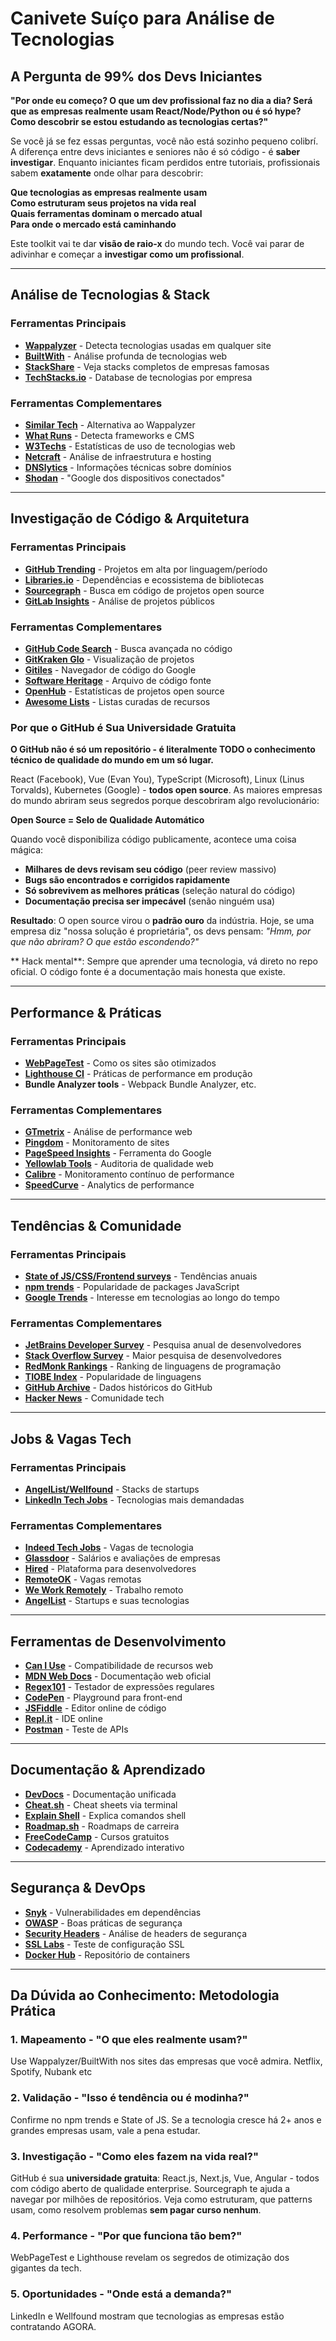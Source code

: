 # Canivete Suíço para Análise de Tecnologias

## A Pergunta de 99% dos Devs Iniciantes

**"Por onde eu começo? O que um dev profissional faz no dia a dia? Será que as empresas realmente usam React/Node/Python ou é só hype? Como descobrir se estou estudando as tecnologias certas?"**

Se você já se fez essas perguntas, você não está sozinho pequeno colibrí. A diferença entre devs iniciantes e seniores não é só código - é **saber investigar**. Enquanto iniciantes ficam perdidos entre tutoriais, profissionais sabem **exatamente** onde olhar para descobrir:

   **Que tecnologias as empresas realmente usam**  
   **Como estruturam seus projetos na vida real**  
   **Quais ferramentas dominam o mercado atual**  
   **Para onde o mercado está caminhando**

Este toolkit vai te dar **visão de raio-x** do mundo tech. Você vai parar de adivinhar e começar a **investigar como um profissional**.

---

## Análise de Tecnologias & Stack

### Ferramentas Principais
- **[Wappalyzer](https://www.wappalyzer.com/)** - Detecta tecnologias usadas em qualquer site
- **[BuiltWith](https://builtwith.com/)** - Análise profunda de tecnologias web
- **[StackShare](https://stackshare.io/)** - Veja stacks completos de empresas famosas
- **[TechStacks.io](https://techstacks.io/)** - Database de tecnologias por empresa

### Ferramentas Complementares
- **[Similar Tech](https://www.similartech.com/)** - Alternativa ao Wappalyzer
- **[What Runs](https://www.whatruns.com/)** - Detecta frameworks e CMS
- **[W3Techs](https://w3techs.com/)** - Estatísticas de uso de tecnologias web
- **[Netcraft](https://www.netcraft.com/)** - Análise de infraestrutura e hosting
- **[DNSlytics](https://dnslytics.com/)** - Informações técnicas sobre domínios
- **[Shodan](https://www.shodan.io/)** - "Google dos dispositivos conectados"

---

## Investigação de Código & Arquitetura

### Ferramentas Principais
- **[GitHub Trending](https://github.com/trending)** - Projetos em alta por linguagem/período
- **[Libraries.io](https://libraries.io/)** - Dependências e ecossistema de bibliotecas
- **[Sourcegraph](https://sourcegraph.com/)** - Busca em código de projetos open source
- **[GitLab Insights](https://gitlab.com/explore)** - Análise de projetos públicos

### Ferramentas Complementares
- **[GitHub Code Search](https://github.com/search)** - Busca avançada no código
- **[GitKraken Glo](https://www.gitkraken.com/)** - Visualização de projetos
- **[Gitiles](https://gerrit.googlesource.com/gitiles/)** - Navegador de código do Google
- **[Software Heritage](https://www.softwareheritage.org/)** - Arquivo de código fonte
- **[OpenHub](https://www.openhub.net/)** - Estatísticas de projetos open source
- **[Awesome Lists](https://github.com/sindresorhus/awesome)** - Listas curadas de recursos

### Por que o GitHub é Sua Universidade Gratuita

**O GitHub não é só um repositório - é literalmente TODO o conhecimento técnico de qualidade do mundo em um só lugar.**

React (Facebook), Vue (Evan You), TypeScript (Microsoft), Linux (Linus Torvalds), Kubernetes (Google) - **todos open source**. As maiores empresas do mundo abriram seus segredos porque descobriram algo revolucionário:

**Open Source = Selo de Qualidade Automático**

Quando você disponibiliza código publicamente, acontece uma coisa mágica:
- **Milhares de devs revisam seu código** (peer review massivo)
- **Bugs são encontrados e corrigidos rapidamente** 
- **Só sobrevivem as melhores práticas** (seleção natural do código)
- **Documentação precisa ser impecável** (senão ninguém usa)

**Resultado**: O open source virou o **padrão ouro** da indústria. Hoje, se uma empresa diz "nossa solução é proprietária", os devs pensam: *"Hmm, por que não abriram? O que estão escondendo?"*

** Hack mental**: Sempre que aprender uma tecnologia, vá direto no repo oficial. O código fonte é a documentação mais honesta que existe.

---

## Performance & Práticas

### Ferramentas Principais
- **[WebPageTest](https://www.webpagetest.org/)** - Como os sites são otimizados
- **[Lighthouse CI](https://github.com/GoogleChrome/lighthouse-ci)** - Práticas de performance em produção
- **Bundle Analyzer tools** - Webpack Bundle Analyzer, etc.

### Ferramentas Complementares
- **[GTmetrix](https://gtmetrix.com/)** - Análise de performance web
- **[Pingdom](https://www.pingdom.com/)** - Monitoramento de sites
- **[PageSpeed Insights](https://pagespeed.web.dev/)** - Ferramenta do Google
- **[Yellowlab Tools](https://yellowlab.tools/)** - Auditoria de qualidade web
- **[Calibre](https://calibreapp.com/)** - Monitoramento contínuo de performance
- **[SpeedCurve](https://www.speedcurve.com/)** - Analytics de performance

---

## Tendências & Comunidade

### Ferramentas Principais
- **[State of JS/CSS/Frontend surveys](https://stateofjs.com/)** - Tendências anuais
- **[npm trends](https://npmtrends.com/)** - Popularidade de packages JavaScript
- **[Google Trends](https://trends.google.com/)** - Interesse em tecnologias ao longo do tempo

### Ferramentas Complementares
- **[JetBrains Developer Survey](https://www.jetbrains.com/lp/devecosystem/)** - Pesquisa anual de desenvolvedores
- **[Stack Overflow Survey](https://survey.stackoverflow.co/)** - Maior pesquisa de desenvolvedores
- **[RedMonk Rankings](https://redmonk.com/sogrady/category/programming-languages/)** - Ranking de linguagens de programação
- **[TIOBE Index](https://www.tiobe.com/tiobe-index/)** - Popularidade de linguagens
- **[GitHub Archive](https://www.gharchive.org/)** - Dados históricos do GitHub
- **[Hacker News](https://news.ycombinator.com/)** - Comunidade tech

---

## Jobs & Vagas Tech

### Ferramentas Principais
- **[AngelList/Wellfound](https://wellfound.com/)** - Stacks de startups
- **[LinkedIn Tech Jobs](https://www.linkedin.com/jobs/)** - Tecnologias mais demandadas

### Ferramentas Complementares
- **[Indeed Tech Jobs](https://www.indeed.com/)** - Vagas de tecnologia
- **[Glassdoor](https://www.glassdoor.com/)** - Salários e avaliações de empresas
- **[Hired](https://hired.com/)** - Plataforma para desenvolvedores
- **[RemoteOK](https://remoteok.io/)** - Vagas remotas
- **[We Work Remotely](https://weworkremotely.com/)** - Trabalho remoto
- **[AngelList](https://angel.co/)** - Startups e suas tecnologias

---

## Ferramentas de Desenvolvimento

- **[Can I Use](https://caniuse.com/)** - Compatibilidade de recursos web
- **[MDN Web Docs](https://developer.mozilla.org/)** - Documentação web oficial
- **[Regex101](https://regex101.com/)** - Testador de expressões regulares
- **[CodePen](https://codepen.io/)** - Playground para front-end
- **[JSFiddle](https://jsfiddle.net/)** - Editor online de código
- **[Repl.it](https://replit.com/)** - IDE online
- **[Postman](https://www.postman.com/)** - Teste de APIs

---

## Documentação & Aprendizado

- **[DevDocs](https://devdocs.io/)** - Documentação unificada
- **[Cheat.sh](https://cheat.sh/)** - Cheat sheets via terminal
- **[Explain Shell](https://explainshell.com/)** - Explica comandos shell
- **[Roadmap.sh](https://roadmap.sh/)** - Roadmaps de carreira
- **[FreeCodeCamp](https://www.freecodecamp.org/)** - Cursos gratuitos
- **[Codecademy](https://www.codecademy.com/)** - Aprendizado interativo

---

## Segurança & DevOps

- **[Snyk](https://snyk.io/)** - Vulnerabilidades em dependências
- **[OWASP](https://owasp.org/)** - Boas práticas de segurança
- **[Security Headers](https://securityheaders.com/)** - Análise de headers de segurança
- **[SSL Labs](https://www.ssllabs.com/)** - Teste de configuração SSL
- **[Docker Hub](https://hub.docker.com/)** - Repositório de containers

---

## Da Dúvida ao Conhecimento: Metodologia Prática

### 1. **Mapeamento** - "O que eles realmente usam?"
Use Wappalyzer/BuiltWith nos sites das empresas que você admira. Netflix, Spotify, Nubank etc

### 2. **Validação** - "Isso é tendência ou é modinha?"
Confirme no npm trends e State of JS. Se a tecnologia cresce há 2+ anos e grandes empresas usam, vale a pena estudar.

### 3. **Investigação** - "Como eles fazem na vida real?"
GitHub é sua **universidade gratuita**: React.js, Next.js, Vue, Angular - todos com código aberto de qualidade enterprise. Sourcegraph te ajuda a navegar por milhões de repositórios. Veja como estruturam, que patterns usam, como resolvem problemas **sem pagar curso nenhum**.

### 4. **Performance** - "Por que funciona tão bem?"
WebPageTest e Lighthouse revelam os segredos de otimização dos gigantes da tech.

### 5. **Oportunidades** - "Onde está a demanda?"
LinkedIn e Wellfound mostram que tecnologias as empresas estão contratando AGORA.

